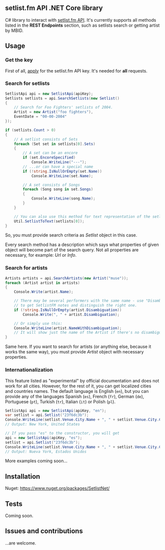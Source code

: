 
## setlist.fm API .NET Core library

C# library to interact with [setlist.fm API](http://api.setlist.fm/docs/index.html).
It's currently supports all methods listed in the **REST Endpoints** section, such as setlists search or getting artist by MBID.

## Usage

### Get the key

First of all, [apply](https://www.setlist.fm/settings/api) for the setlist.fm API key. It's needed for __all__ requests.

### Search for setlists

```csharp
SetlistApi api = new SetlistApi(apiKey);
Setlists setlists = api.SearchSetlists(new Setlist()
{
	// Search for Foo Fighters' setlists of 2004.
	Artist = new Artist("foo fighters"),
	EventDate = "00-00-2004"
});

if (setlists.Count > 0)
{
	// A setlist consists of Sets
	foreach (Set set in setlists[0].Sets)
	{
		// A set can be an encore
		if (set.EncoreSpecified)
			Console.WriteLine("---");
		// ...or can have a special name
		if (!string.IsNullOrEmpty(set.Name))
			Console.WriteLine(set.Name);

		// A set consists of Songs
		foreach (Song song in set.Songs)
		{
			Console.WriteLine(song.Name);
		}
	}

	// You can also use this method for text representation of the setlist
	Util.SetlistToText(setlists[0]);
}
```

So, you must provide search criteria as _Setlist_ object in this case.

Every search method has a description which says what properties of given object will become part of the search query. Not all properties are necessary, for example: _Url_ or _Info_.

### Search for artists

```csharp
Artists artists = api.SearchArtists(new Artist("muse"));
foreach (Artist artist in artists)
{
	Console.Write(artist.Name);

	// There may be several performers with the same name - use "Disambiguation" property
	// to get SetlistFM notes and distinguish the right one.
	if (!string.IsNullOrEmpty(artist.Disambiguation))
		Console.Write(", " + artist.Disambiguation);

	// Or simply use this:
	Console.WriteLine(artist.NameWithDisambiguation);
	// It will show just the name of the Artist if there's no disambiguation.
}
```

Same here. If you want to search for artists (or anything else, because it works the same way), you must provide _Artist_ object with necessary properties.

### Internationalization

This feature listed as "experimental" by official documentation and does not work for all cities.
However, for the rest of it, you can get localized cities and countries names. The default language is English (`en`), but you can provide any of the languages Spanish (`es`), French (`fr`), German (`de`), Portuguese (`pt`), Turkish (`tr`), Italian (`it`) or Polish (`pl`).

```csharp
SetlistApi api = new SetlistApi(apiKey, "en");
var setlist = api.Setlist("23f6dc3b");
Console.WriteLine(setlist.Venue.City.Name + ", " + setlist.Venue.City.Country.Name);
// Output: New York, United States

// If you pass "es" to the constructor, you will get
api = new SetlistApi(apiKey, "es");
setlist = api.Setlist("23f6dc3b");
Console.WriteLine(setlist.Venue.City.Name + ", " + setlist.Venue.City.Country.Name);
// Output: Nueva York, Estados Unidos
```

More examples coming soon...

## Installation

Nuget: https://www.nuget.org/packages/SetlistNet/

## Tests

Coming soon.

## Issues and contributions
...are welcome.
